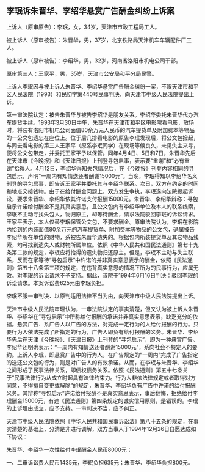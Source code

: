 ## 李珉诉朱晋华、李绍华悬赏广告酬金纠纷上诉案

上诉人（原审原告）：李珉，女，34岁，天津市市政工程局工人。

被上诉人（原审被告）：朱晋华，男，37岁，北京铁路局天津机车车辆配件厂工人。

被上诉人（原审被告）：李绍华，男，32岁，河南省洛阳市机电公司干部。

原审第三人：王家平，男，35岁，天津市公安局和平分局民警。

上诉人李珉因与被上诉人朱晋华、李绍华悬赏广告酬金纠纷一案，不眼天津市和平区人民法院（1993）和民初字第440号民事判决，向天津市中级人民法院提出上诉。

第一审法院认定：被告朱晋华与被告李绍华是朋友关系。李绍华委托朱晋华代办汽车提货手续。1993年3月30日中午，朱晋华在天津市和平区电影院看电影，散场时，将装有洛阳市机电公司面值80余万元人民币的汽车提货单及附加费本等物品的一公文包遗忘在座位上。位于后几排看电影的原告李珉发现后，将公文包捡起，与同去看电影的第三人王家平（原系李珉同学）在现场等候良久，未见失主来寻，便将公文包带走，并委托王家平予以保管。同年4月4日、5日和7日，朱晋华先后在天津市《今晚报》和《天津日报》上刊登寻包启事，表示要“重谢”和“必有重谢”拾得人。4月12日，李绍华得知失包情况后，在《今晚报》刊登内容相同的寻包启示，声明“一周内有知情送还者酬谢15000元”。当晚，李珉得知以李绍华名义刊登的寻包启事，即告诉王家平并委托其与李绍华联系。次日，双方在约定的时间和地点交接钱物。由于在给付酬金问题上，双方发生争执，李珉遂向法院提起诉讼，要求朱晋华、李绍华依其许诺支付报酬15000元。朱晋华、李绍华辩称：寻包启示许诺给付酬金不是其真实意思，且公文包内有李绍华单位及本人的联系线索，李珉不主动寻找失包人，物归原主，却等待酬金，请求法院驳回李珉的诉讼请求。王家平表示，本人仅替李珉保管公文包，不要求酬金。原审法院认为，李珉在影院内拾到的内装面值80余万元的汽车提货单、附加费本等物品的公文包，确属被告李绍华所在单位的财物，系被告朱晋华遗失的。根据包内所装提货单及其它物品线索，均可找到遗失人或财物所属单位。依照《中华人民共和国民法通则》第七十九条第二款的规定，李珉应将拾得的遗失物归还原主。但是，李珉不主动与失主联系，反而在家等待“寻包启示”中许诺的并非真实意思表示的酬金，依照《民法通则》第五十八条第三项的规定，在违背真实意思的情况下所为的民事行为，应属无效。对李珉的诉讼请求不予支持。据此，该院于1994年6月16日判决：驳回李珉的诉讼请求。本案诉讼费625元由李珉负担。

李珉不服一审判决．以原判适用法律不当为由，向天津市中级人民法院提出上诉。

天津市中级人民法院审理认为，一审法院认定的事实清楚，但又认为被上诉人朱晋华、李绍华在“寻包启示”中所称给付报酬的承诺并非真实意思表示，缺乏充分的依据。悬赏广告．系广告人以广告的方法，对完成一定行为的人给付报酬的行为。只要行为人依法完成了所指定的行为，广告人即负有给付报酬的义务。朱晋华、李绍华先后在天津《今晚报》、《天津日报》上刊登的“寻包启示”，即为一种悬赏广告。李绍华还明确表示：“一周内有知情送还者酬谢15000元”，系向社会不特定人的要约。上诉人李珉，即悬赏广告中的行为人，在广告规定的“一周内”完成了广告指定的送还公文包的行为，则是对广告人的有效承诺。从而，在李珉与朱晋华、李绍华之间形成了民事法律关系，即债权债务关系。依照《民法通则》第五十七条关于“民事法律行为从成立时起具有法律约束力。行为人非依法律规定或者取得对方同意，不得擅自变更或解除”的规定，朱晋华、李绍华负有广告中许诺的给付报酬义务。其辩称“寻包启示”许诺给付报酬不是真实意思表示，事后翻悔，拒绝给付李珉酬金15000元，有违《民法通则》第四条规定的诚实信用原则，是错误的。李珉的上诉理由成立，应予支持。一审判决不当，应予纠正。

天津市中级人民法院依照《中华人民共和国民事诉讼法》第八十五条的规定，在事实清楚的基础上，分清是非进行调解，双方当事人于1994年12月26日自愿达成如下协议：

朱晋华、李绍华一次性给付李珉酬金人民币8000元；

一、二审诉讼费人民币1435元，李珉负担635元；朱晋华、李绍华负担800元。

